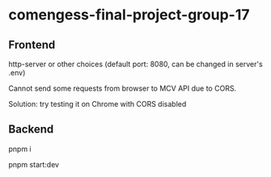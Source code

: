 # comengess-final-project-group-17

## Frontend
http-server or other choices (default port: 8080, can be changed in server's .env)

Cannot send some requests from browser to MCV API due to CORS.

Solution: try testing it on Chrome with CORS disabled


## Backend
pnpm i

pnpm start:dev
